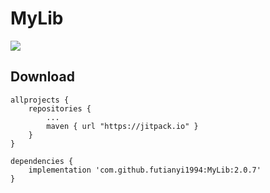 # MyLib
[![](https://jitpack.io/v/futianyi1994/MyLib.svg)](https://jitpack.io/#futianyi1994/MyLib)

## Download


	allprojects {
    	repositories {
       		...
       		maven { url "https://jitpack.io" }
    	}
	}
    
 	dependencies {
		implementation 'com.github.futianyi1994:MyLib:2.0.7'
	}
